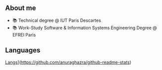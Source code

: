 ## About me

- 📚 Technical degree @ IUT Paris Descartes
- 📚 Work-Study Software & Information Systems Engineering Degree @ EFREI Paris

## Languages 

[Langs](https://github-readme-stats.vercel.app/api/top-langs/?username=Ombrelin&layout=compact&langs_count=20&theme=dark)](https://github.com/anuraghazra/github-readme-stats)
